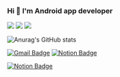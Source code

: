 ### Hi 👋 I'm Android app developer
<img src="https://img.shields.io/badge/Android-3DDC84?style=flat-square&logo=Android&logoColor=white"/> <img src="https://img.shields.io/badge/Kotlin-7F52FF?style=flat-square&logo=Kotlin&logoColor=white"/> <img src="https://img.shields.io/badge/Java-007396?style=flat-square&logo=Java&logoColor=white"/> 

![Anurag's GitHub stats](https://github-readme-stats.vercel.app/api?username=simuelunbo&show_icons=true&theme=radical)

  [![Gmail Badge](https://img.shields.io/badge/Gmail-d14836?style=flat-square&logo=Gmail&logoColor=white&link=mailto:simuelunbo@gmail.com)](mailto:simuelunbo@gmail.com)
  [![Notion Badge](https://img.shields.io/badge/Notion-000000?style=flat-square&logo=notion&logoColor=white&link=https://destiny-rice-786.notion.site/Android-f59f4bbbaa9e4bfea02656972c7287e1)](https://destiny-rice-786.notion.site/Android-f59f4bbbaa9e4bfea02656972c7287e1)
  
   [![Notion Badge](https://img.shields.io/badge/Notion-000000?style=flat-square&logo=notion&logoColor=white&link=https://bit.ly/3brH9Ja)](https://bit.ly/3brH9Ja)
 


<!--
**simuelunbo/simuelunbo** is a ✨ _special_ ✨ repository because its `README.md` (this file) appears on your GitHub profile.

Here are some ideas to get you started:

- 🔭 I’m currently working on ...
- 🌱 I’m currently learning ...
- 👯 I’m looking to collaborate on ...
- 🤔 I’m looking for help with ...
- 💬 Ask me about ...
- 📫 How to reach me: ...
- 😄 Pronouns: ...
- ⚡ Fun fact: ...
-->

